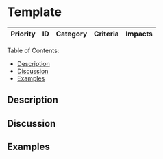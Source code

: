 # Template

Priority | ID | Category | Criteria | Impacts
---------|----|----------|----------|--------

Table of Contents:
- [Description](#description)
- [Discussion](#discussion)
- [Examples](#examples)

## Description

## Discussion

## Examples

[ADOPTION]: ../../impacted-areas/ADOPTION.md
[CONTRIBUTIONS]: ../../impacted-areas/CONTRIBUTIONS.md
[CORRECTNESS]: ../../impacted-areas/CORRECTNESS.md
[GOVERNANCE]: ../../impacted-areas/GOVERNANCE.md
[PROJECT-MAINTENANCE]: ../../impacted-areas/PROJECT-MAINTENANCE.md
[ROBUSTNESS]: ../../impacted-areas/ROBUSTNESS.md
[SECURITY]: ../../impacted-areas/SECURITY.md
[TESTABILITY]: ../../impacted-areas/TESTABILITY.md
[Base Class]: ../../glossary/base-class.md
[Branded Type]: ../../glossary/branded-type.md
[Caller]: ../../glossary/caller.md
[CQRS]: ../../glossary/CQRS.md
[Data Bag]: ../../glossary/data-bag.md
[Data Guarantee]: ../../glossary/data-guarantee.md
[Data Guard]: ../../glossary/data-guard.md
[Default Value]: ../../glossary/default-value.md
[Defensive Programming]: ../../glossary/defensive-programming.md
[Dependency]: ../../glossary/dependency.md
[Dependency Injection]: ../../glossary/dependency-injection.md
[Docblock]: ../../glossary/docblock.md
[End-User]: ../../glossary/end-user.md
[Entity]: ../../glossary/entity.md
[Exported Item]: ../../glossary/exported-item.md
[Extension]: ../../glossary/extension.md
[Flavoured Type]: ../../glossary/flavoured-type.md
[Function Prefix]: ../../glossary/function-prefix.md
[Function Signature]: ../../glossary/function-signature.md
[Hard-Coded]: ../../glossary/hard-coded.md
[Identity]: ../../glossary/identity.md
[Identity Function]: ../../glossary/identity-function.md
[Identity Type]: ../../glossary/identity-type.md
[Immutability]: ../../glossary/immutability.md
[Inherited Method]: ../../glossary/inherited-method.md
[Instantiable Type]: ../../glossary/instantiable-type.md
[Mandatory Dependency]: ../../glossary/mandatory-dependency.md
[No-Op]: ../../glossary/no-op.md
[Nominal Typing]: ../../glossary/nominal-typing.md
[Optional Input]: ../../glossary/optional-input.md
[Overridden Method]: ../../glossary/overridden-method.md
[Plain Object]: ../../glossary/plain-object.md
[Primitive Type]: ../../glossary/primitive-type.md
[Protocol]: ../../glossary/protocol.md
[Refined Type]: ../../glossary/refined-type.md
[Value Object]: ../../glossary/value-object.md
